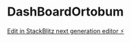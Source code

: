 # DashBoardOrtobum

[Edit in StackBlitz next generation editor ⚡️](https://stackblitz.com/~/github.com/Ivan55pre/DashBoardOrtobum)